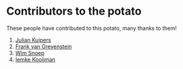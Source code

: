 # Contributors to the potato

These people have contributed to this potato, many thanks to them!

1. [Julian Kuipers](/profiles/julian.md)
2. [Frank van Grevenstein](/profiles/frank.md)
3. [Wim Snoep](/profiles/wim.md)
4. [Iemke Kooijman](/profiles/iemke.md)

